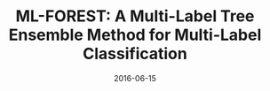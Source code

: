 ---
title: "ML-FOREST: A Multi-Label Tree Ensemble Method for Multi-Label Classification "
collection: journals
permalink: /publication/ML
date: 2016-06-15
year: "2016"
venue: "IEEE Trans. Knowl. Data Eng. 28(10)"
city: 
state: ""
thumbnail: "ML.png"
teaser : 
authors: "Qingyao Wu, Mingkui Tan, Hengjie Song, Jian Chen, Michael K. Ng"
bibtex: ML.txt
uri: ML.pdf
arxiv: 
project: 
source:
poster: 
data:
---